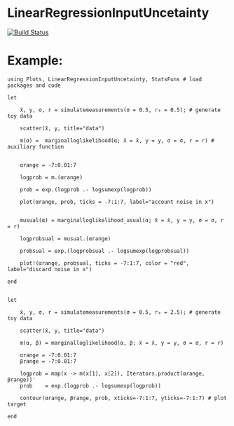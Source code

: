 # LinearRegressionInputUncetainty

[![Build Status](https://github.com/ngiann/LinearRegressionInputUncetainty.jl/actions/workflows/CI.yml/badge.svg?branch=main)](https://github.com/ngiann/LinearRegressionInputUncetainty.jl/actions/workflows/CI.yml?query=branch%3Amain)


# Example:

```
using Plots, LinearRegressionInputUncetainty, StatsFuns # load packages and code

let 

    x̄, y, σ, r = simulatemeasurements(σ = 0.5, r₀ = 0.5); # generate toy data
    
    scatter(x̄, y, title="data")

    m(α) =  marginalloglikelihood(α; x̄ = x̄, y = y, σ = σ, r = r) # auxiliary function


    αrange = -7:0.01:7

    logprob = m.(αrange)

    prob = exp.(logprob .- logsumexp(logprob))

    plot(αrange, prob, ticks = -7:1:7, label="account noise in x")
    

    musual(α) = marginalloglikelihood_usual(α; x̄ = x̄, y = y, σ = σ, r = r)

    logprobsual = musual.(αrange)

    probsual = exp.(logprobsual .- logsumexp(logprobsual))

    plot!(αrange, probsual, ticks = -7:1:7, color = "red", label="discard noise in x")

end


let 

    x̄, y, σ, r = simulatemeasurements(σ = 0.5, r₀ = 2.5); # generate toy data
    
    scatter(x̄, y, title="data")

    m(α, β) = marginalloglikelihood(α, β; x̄ = x̄, y = y, σ = σ, r = r)

    αrange = -7:0.01:7
    βrange = -7:0.01:7

    logprob = map(x -> m(x[1], x[2]), Iterators.product(αrange, βrange))'
    prob    = exp.(logprob .- logsumexp(logprob))

    contour(αrange, βrange, prob, xticks=-7:1:7, yticks=-7:1:7) # plot target

end
```